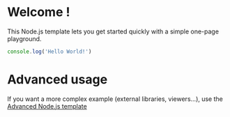 # Welcome !

This Node.js template lets you get started quickly with a simple one-page playground.

```javascript runnable
console.log('Hello World!')
```

# Advanced usage

If you want a more complex example (external libraries, viewers...), use the [Advanced Node.js template](https://tech.io/select-repo/442)
